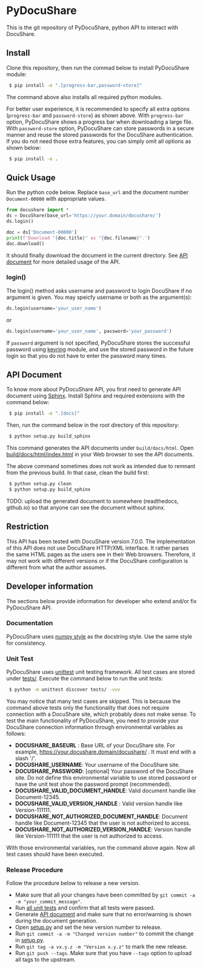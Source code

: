 # PyDocuShare

This is the git repository of PyDocuShare, python API to interact with DocuShare.

## Install

Clone this repository, then run the commad below to install PyDocuShare module:

```sh
 $ pip install -e ".[progress-bar,password-store]"
```

The command above also installs all required python modules.

For better user experience, it is recommended to specify all extra options (`progress-bar` and `password-store`) as shown above. With `progress-bar` option, PyDocuShare shows a progress bar when downloading a large file. With `password-store` option, PyDocuShare can store passwords in a secure manner and reuse the stored passwords for the DocuShare authentication. If you do not need those extra features, you can simply omit all options as shown below:

```sh
 $ pip install -e .
```

## Quick Usage

Run the python code below. Replace `base_url` and the document number `Document-00000` with appropriate values.

```python
from docushare import *
ds = DocuShare(base_url='https://your.domain/docushare/')
ds.login()

doc = ds['Document-00000']
print(f'Download "{doc.title}" as "{doc.filename}".')
doc.download()
```

It should finally download the document in the current directory. See [API document](#api-document) for more detailed usage of the API.

### login()

The login() method asks username and password to login DocuShare if no argument is given. You may speicfy username or both as the argument(s):

```python
ds.login(username='your_user_name')
```

or 

```python
ds.login(username='your_user_name', password='your_password')
```

If `password` argument is not specified, PyDocuShare stores the successful password using [keyring](https://keyring.readthedocs.io/) module, and use the stored password in the future login so that you do not have to enter the password many times.

## API Document

To know more about PyDocuShare API, you first need to generate API document using [Sphinx](https://www.sphinx-doc.org/). Install Sphinx and required extensions with the command below:

```sh
 $ pip install -e ".[docs]"
```

Then, run the command below in the root directory of this repository:

```sh
 $ python setup.py build_sphinx
```

This command generates the API documents under `build/docs/html`. Open [build/docs/html/index.html](build/docs/html/index.html) in your Web browser to see the API documents.

The above command sometimes does not work as intended due to remnant from the previous build. In that case, clean the build first:

```sh
 $ python setup.py clean
 $ python setup.py build_sphinx
```

TODO: upload the generated document to somewhere (readthedocs, github.io) so that anyone can see the document without sphinx.

## Restriction

This API has been tested with DocuShare version 7.0.0. The implementation of this API does not use DocuShare HTTP/XML interface. It rather parses the same HTML pages as the users see in their Web browsers. Therefore, it may not work with different versions or if the DocuShare configuration is different from what the author assumes.

## Developer information

The sections below provide information for developer who extend and/or fix PyDocuShare API.

### Documentation

PyDocuShare uses [numpy style](https://numpydoc.readthedocs.io/en/latest/format.html#docstring-standard) as the docstring style. Use the same style for consistency.

### Unit Test

PyDocuShare uses [unittest](https://docs.python.org/3/library/unittest.html) unit testing framework. All test cases are stored under [tests/](tests/). Execute the command below to run the unit tests:

```sh
 $ python -m unittest discover tests/ -vvv
```

You may notice that many test cases are skipped. This is because the command above tests only the functionality that does not require connection with a DocuShare site, which probably does not make sense. To test the main functionality of PyDocuShare, you need to provide your DocuShare connection information through environmental variables as follows:

 * **DOCUSHARE_BASEURL** : Base URL of your DocuShare site. For example, https://your.docushare.domain/docushare/ . It must end with a slash '/'.
 * **DOCUSHARE_USERNAME**: Your username of the DocuShare site.
 * **DOCUSHARE_PASSWORD**: [optional] Your password of the DocuShare site. Do not define this environmental variable to use stored password or have the unit test show the password prompt (recommended).
 * **DOCUSHARE_VALID_DOCUMENT_HANDLE**: Valid document handle like Document-12345.
 * **DOCUSHARE_VALID_VERSION_HANDLE** : Valid version handle like Version-111111.
 * **DOCUSHARE_NOT_AUTHORIZED_DOCUMENT_HANDLE**: Document handle like Document-12345 that the user is not authorized to access.
 * **DOCUSHARE_NOT_AUTHORIZED_VERSION_HANDLE**: Version handle like Version-111111 that the user is not authorized to access.

With those environmental variables, run the command above again. Now all test cases should have been executed.

### Release Procedure

Follow the procedure below to release a new version.

 * Make sure that all your changes have been committed by `git commit -a -m "your_commit_message"`.
 * Run [all unit tests](#unit-test) and confirm that all tests were passed.
 * Generate [API document](#api-document) and make sure that no error/warning is shown during the document generation.
 * Open [setup.py](setup.py) and set the new version number to release.
 * Run `git commit -a -m "Changed version number"` to commit the change in [setup.py](setup.py).
 * Run `git tag -a vx.y.z -m "Version x.y.z"` to mark the new release.
 * Run `git push --tags`. Make sure that you have `--tags` option to upload all tags to the upstream.
 
